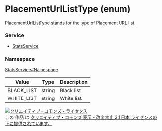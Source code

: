 # PlacementUrlListType (enum)
PlacementUrlListType stands for the type of Placement URL list.
### Service
+ [StatsService](../../services/StatsService.md)

### Namespace
[StatsService#Namespace](../../services/StatsService.md#namespace)

| Value | Type | Description |
|---|---|---|
| BLACK_LIST| string| Black list. |
| WHITE_LIST| string| White list. |

<a rel="license" href="http://creativecommons.org/licenses/by-nd/2.1/jp/"><img alt="クリエイティブ・コモンズ・ライセンス" style="border-width:0" src="https://i.creativecommons.org/l/by-nd/2.1/jp/88x31.png" /></a><br />この 作品 は <a rel="license" href="http://creativecommons.org/licenses/by-nd/2.1/jp/">クリエイティブ・コモンズ 表示 - 改変禁止 2.1 日本 ライセンスの下に提供されています。</a>
